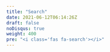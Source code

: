 ```yaml
---
title: "Search"
date: 2021-06-12T06:14:26Z
draft: false
noDisqus: true
weight: 400
pre: "<i class='fas fa-search'></i>"
---
```


<div class="search_box">
    <script async src="https://cse.google.com/cse.js?cx=ba9e3fd5873e95a74"></script>
    <div class="gcse-search"></div>
</div>
